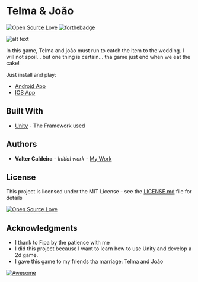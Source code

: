 # Telma & João 
[![Open Source Love](https://badges.frapsoft.com/os/v1/open-source.svg?v=102)](https://github.com/ellerbrock/open-source-badge/)
[![forthebadge](http://forthebadge.com/badges/built-by-hipsters.svg)](http://forthebadge.com)

![alt text](https://lh3.googleusercontent.com/fqerOjj9vBL9qeOUlBF3gUsK1C0KMFL5sH4abCcZcavnysbnWHT3Us_uW_jsr0d0t5E=w300-rw)

In this game, Telma and joão must run to catch the item to the wedding. I will not spoil... but one thing is certain... tha game just end when we eat the cake!

Just install and play:

* [Android App](https://play.google.com/store/apps/details?id=pt.valtercaldeira.telmaandjoao&hl=en)
* [IOS App](https://itunes.apple.com/gb/app/telma-joao/id1146948470?mt=8)


## Built With

* [Unity](https://unity3d.com) - The Framework used


## Authors

* **Valter Caldeira** - *Initial work* - [My Work](https://github.com/valterjpcaldeira/)

## License

This project is licensed under the MIT License - see the [LICENSE.md](LICENSE.md) file for details

[![Open Source Love](https://badges.frapsoft.com/os/mit/mit.svg?v=102)](https://github.com/ellerbrock/open-source-badge/)

## Acknowledgments

* I thank to Fipa by the patience with me
* I did this project because I want to learn how to use Unity and develop a 2d game.
* I gave this game to my friends tha marriage: Telma and João

[![Awesome](https://cdn.rawgit.com/sindresorhus/awesome/d7305f38d29fed78fa85652e3a63e154dd8e8829/media/badge.svg)](https://github.com/sindresorhus/awesome)
